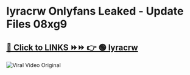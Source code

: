
 # lyracrw Onlyfans Leaked - Update Files 08xg9

## <h2><a href="https://clipsfans.com/lyracrw&ref=git">🔗 Click to LINKS ⏩⏩ 👉 🟢 lyracrw </a></h2>

<a href="https://clipsfans.com/lyracrw&ref=git" rel="nofollow" data-target="animated-image.originalLink"><img src="https://i.ibb.co.com/xMMVF88/686577567.gif" alt="Viral Video Original" style="max-width: 100%; display: inline-block;" data-target="animated-image.originalImage"></a>

